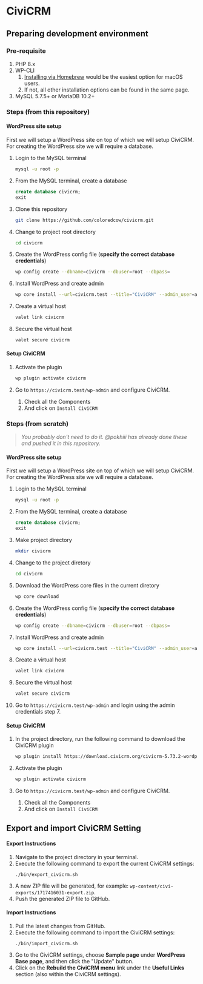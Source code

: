 # CiviCRM

## Preparing development environment

### Pre-requisite

1. PHP 8.x
2. WP-CLI
   1. [Installing via Homebrew](https://make.wordpress.org/cli/handbook/guides/installing/#installing-via-homebrew) would be the easiest option for macOS users.
   2. If not, all other installation options can be found in the same page.
3. MySQL 5.7.5+ or MariaDB 10.2+


### Steps (from this repository)

#### WordPress site setup

First we will setup a WordPress site on top of which we will setup CiviCRM. For creating the WordPress site we will require a database.

1. Login to the MySQL terminal
   ```sh
   mysql -u root -p
   ```

1. From the MySQL terminal, create a database
   ```sql
   create database civicrm;
   exit
   ```

1. Clone this repository
   ```sh
   git clone https://github.com/coloredcow/civicrm.git
   ```

1. Change to project root directory
   ```sh
   cd civicrm
   ```

1. Create the WordPress config file (**specify the correct database credentials**)
   ```sh
   wp config create --dbname=civicrm --dbuser=root --dbpass=
   ```

1. Install WordPress and create admin
   ```sh
   wp core install --url=civicrm.test --title="CiviCRM" --admin_user=admin --admin_password=admin --admin_email=admin@example.com
   ```

1. Create a virtual host
   ```sh
   valet link civicrm
   ```

1. Secure the virtual host
   ```sh
   valet secure civicrm
   ```

#### Setup CiviCRM

1. Activate the plugin
   ```sh
   wp plugin activate civicrm
   ```

2. Go to `https://civicrm.test/wp-admin` and configure CiviCRM.
   1. Check all the Components
   2. And click on `Install CiviCRM`

### Steps (from scratch)

> _You probably don't need to do it. @pokhiii has already done these and pushed it in this repository._
#### WordPress site setup

First we will setup a WordPress site on top of which we will setup CiviCRM. For creating the WordPress site we will require a database.

1. Login to the MySQL terminal
   ```sh
   mysql -u root -p
   ```

1. From the MySQL terminal, create a database
   ```sql
   create database civicrm;
   exit
   ```

1. Make project directory
   ```sh
   mkdir civicrm
   ```

1. Change to the project diretory
   ```sh
   cd civicrm
   ```

1. Download the WordPress core files in the current diretory
   ```sh
   wp core download
   ```

1. Create the WordPress config file (**specify the correct database credentials**)
   ```sh
   wp config create --dbname=civicrm --dbuser=root --dbpass=
   ```

1. Install WordPress and create admin
   ```sh
   wp core install --url=civicrm.test --title="CiviCRM" --admin_user=admin --admin_password=admin --admin_email=admin@example.com
   ```

1. Create a virtual host
   ```sh
   valet link civicrm
   ```

1. Secure the virtual host
   ```sh
   valet secure civicrm
   ```

1. Go to `https://civicrm.test/wp-admin` and login using the admin credentials step 7.

#### Setup CiviCRM

1. In the project directory, run the following command to download the CiviCRM plugin
   ```sh
   wp plugin install https://download.civicrm.org/civicrm-5.73.2-wordpress.zip
   ```

1. Activate the plugin
   ```sh
   wp plugin activate civicrm
   ```

1. Go to `https://civicrm.test/wp-admin` and configure CiviCRM.
   1. Check all the Components
   2. And click on `Install CiviCRM`


## Export and import CiviCRM Setting 

#### Export Instructions

1. Navigate to the project directory in your terminal.
2. Execute the following command to export the current CiviCRM settings: 
   ```
   ./bin/export_civicrm.sh
   ```
2. A new ZIP file will be generated, for example: `wp-content/civi-exports/1717416031-export.zip`.
3. Push the generated ZIP file to GitHub.

#### Import Instructions

1. Pull the latest changes from GitHub.
2. Execute the following command to import the CiviCRM settings: 
   ```
   ./bin/import_civicrm.sh
   ```
3. Go to the CiviCRM settings, choose **Sample page** under **WordPress Base page**, and then click the "Update" button.
4. Click on the **Rebuild the CiviCRM menu** link under the **Useful Links** section (also within the CiviCRM settings).
